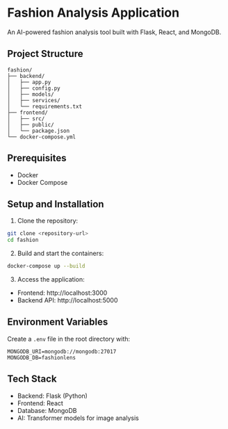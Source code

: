 # Fashion Analysis Application

An AI-powered fashion analysis tool built with Flask, React, and MongoDB.

## Project Structure
```
fashion/
├── backend/
│   ├── app.py
│   ├── config.py
│   ├── models/
│   ├── services/
│   └── requirements.txt
├── frontend/
│   ├── src/
│   ├── public/
│   └── package.json
└── docker-compose.yml
```

## Prerequisites
- Docker
- Docker Compose

## Setup and Installation

1. Clone the repository:
```bash
git clone <repository-url>
cd fashion
```

2. Build and start the containers:
```bash
docker-compose up --build
```

3. Access the application:
- Frontend: http://localhost:3000
- Backend API: http://localhost:5000

## Environment Variables
Create a `.env` file in the root directory with:
```
MONGODB_URI=mongodb://mongodb:27017
MONGODB_DB=fashionlens
```

## Tech Stack
- Backend: Flask (Python)
- Frontend: React
- Database: MongoDB
- AI: Transformer models for image analysis